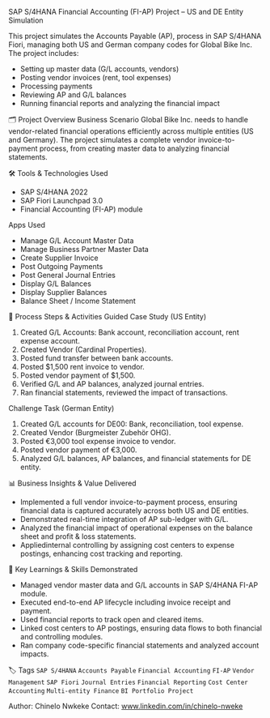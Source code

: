  SAP S/4HANA Financial Accounting (FI-AP) Project – US and DE Entity Simulation 

This project simulates the Accounts Payable (AP), process in SAP S/4HANA Fiori, managing both US and German company codes for Global Bike Inc. 
The project includes:
- Setting up master data (G/L accounts, vendors)
- Posting vendor invoices (rent, tool expenses)
- Processing payments
- Reviewing AP and G/L balances
- Running financial reports and analyzing the financial impact

 🗂 Project Overview
 Business Scenario
Global Bike Inc. needs to handle vendor-related financial operations efficiently across multiple entities (US and Germany).
The project simulates a complete vendor invoice-to-payment process, from creating master data to analyzing financial statements.

 🛠 Tools & Technologies Used
- SAP S/4HANA 2022
- SAP Fiori Launchpad 3.0
- Financial Accounting (FI-AP) module

 Apps Used
- Manage G/L Account Master Data
- Manage Business Partner Master Data
- Create Supplier Invoice
- Post Outgoing Payments
- Post General Journal Entries
- Display G/L Balances
- Display Supplier Balances
- Balance Sheet / Income Statement

 🔄 Process Steps & Activities
 Guided Case Study (US Entity)
1. Created G/L Accounts: Bank account, reconciliation account, rent expense account.
2. Created Vendor (Cardinal Properties).
3. Posted fund transfer between bank accounts.
4. Posted $1,500 rent invoice to vendor.
5. Posted vendor payment of $1,500.
6. Verified G/L and AP balances, analyzed journal entries.
7. Ran financial statements, reviewed the impact of transactions.

Challenge Task (German Entity)
1. Created G/L accounts for DE00: Bank, reconciliation, tool expense.
2. Created Vendor (Burgmeister Zubehör OHG).
3. Posted €3,000 tool expense invoice to vendor.
4. Posted vendor payment of €3,000.
5. Analyzed G/L balances, AP balances, and financial statements for DE entity.

 📊 Business Insights & Value Delivered
- Implemented a full vendor invoice-to-payment process, ensuring financial data is captured accurately across both US and DE entities.
- Demonstrated real-time integration of AP sub-ledger with G/L.
- Analyzed the financial impact of operational expenses on the balance sheet and profit & loss statements.
- Appliedinternal controlling by assigning cost centers to expense postings, enhancing cost tracking and reporting.

🎯 Key Learnings & Skills Demonstrated
- Managed vendor master data and G/L accounts in SAP S/4HANA FI-AP module.
- Executed end-to-end AP lifecycle including invoice receipt and payment.
- Used financial reports to track open and cleared items.
- Linked cost centers to AP postings, ensuring data flows to both financial and controlling modules.
- Ran company code-specific financial statements and analyzed account impacts.

 🏷 Tags
`SAP S/4HANA` `Accounts Payable` `Financial Accounting` `FI-AP` `Vendor Management` `SAP Fiori` `Journal Entries` `Financial Reporting` `Cost Center Accounting`
`Multi-entity Finance` `BI Portfolio Project`

Author: Chinelo Nwkeke
Contact: www.linkedin.com/in/chinelo-nweke 
